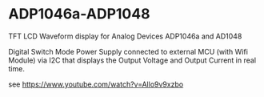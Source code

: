 # ADP1046a-ADP1048

TFT LCD Waveform display for Analog Devices ADP1046a and AD1048

Digital Switch Mode Power Supply connected to external MCU (with Wifi Module) via I2C that displays the Output Voltage and Output Current in real time.

see https://www.youtube.com/watch?v=Allo9v9xzbo
